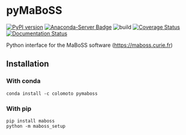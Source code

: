 # pyMaBoSS

[![PyPI version](https://badge.fury.io/py/maboss.svg)](https://badge.fury.io/py/maboss)
[![Anaconda-Server Badge](https://anaconda.org/colomoto/pymaboss/badges/version.svg)](https://anaconda.org/colomoto/pymaboss)
![build](https://github.com/vincent-noel/pyMaBoSS/workflows/build/badge.svg?branch=feat%2Fgithub_actions)
[![Coverage Status](https://coveralls.io/repos/github/colomoto/pyMaBoSS/badge.svg?branch=master)](https://coveralls.io/github/colomoto/pyMaBoSS?branch=master)
[![Documentation Status](https://readthedocs.org/projects/pymaboss/badge/?version=latest)](http://pymaboss.readthedocs.io/en/latest/?badge=latest)

Python interface for the MaBoSS software (https://maboss.curie.fr)

## Installation

### With conda

```
conda install -c colomoto pymaboss
```

### With pip

```
pip install maboss
python -m maboss_setup
```

